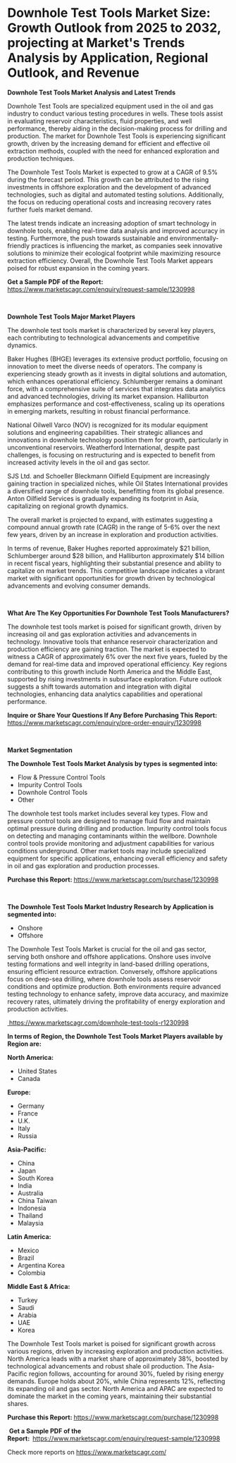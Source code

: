 <p><h1>Downhole Test Tools Market Size: Growth Outlook from 2025 to 2032, projecting at Market's Trends Analysis by Application, Regional Outlook, and Revenue</h1></p><p><strong>Downhole Test Tools Market Analysis and Latest Trends</strong></p>
<p><p>Downhole Test Tools are specialized equipment used in the oil and gas industry to conduct various testing procedures in wells. These tools assist in evaluating reservoir characteristics, fluid properties, and well performance, thereby aiding in the decision-making process for drilling and production. The market for Downhole Test Tools is experiencing significant growth, driven by the increasing demand for efficient and effective oil extraction methods, coupled with the need for enhanced exploration and production techniques.</p><p>The Downhole Test Tools Market is expected to grow at a CAGR of 9.5% during the forecast period. This growth can be attributed to the rising investments in offshore exploration and the development of advanced technologies, such as digital and automated testing solutions. Additionally, the focus on reducing operational costs and increasing recovery rates further fuels market demand.</p><p>The latest trends indicate an increasing adoption of smart technology in downhole tools, enabling real-time data analysis and improved accuracy in testing. Furthermore, the push towards sustainable and environmentally-friendly practices is influencing the market, as companies seek innovative solutions to minimize their ecological footprint while maximizing resource extraction efficiency. Overall, the Downhole Test Tools Market appears poised for robust expansion in the coming years.</p></p>
<p><strong>Get a Sample PDF of the Report:&nbsp;</strong> <a href="https://www.marketscagr.com/enquiry/request-sample/1230998?utm_campaign=2235&utm_medium=2&utm_source=Github&utm_content=ia&utm_term=18022025&utm_id=downhole-test-tools">https://www.marketscagr.com/enquiry/request-sample/1230998</a></p>
<p>&nbsp;</p>
<p><strong>Downhole Test Tools Major Market Players</strong></p>
<p><p>The downhole test tools market is characterized by several key players, each contributing to technological advancements and competitive dynamics. </p><p>Baker Hughes (BHGE) leverages its extensive product portfolio, focusing on innovation to meet the diverse needs of operators. The company is experiencing steady growth as it invests in digital solutions and automation, which enhances operational efficiency. Schlumberger remains a dominant force, with a comprehensive suite of services that integrates data analytics and advanced technologies, driving its market expansion. Halliburton emphasizes performance and cost-effectiveness, scaling up its operations in emerging markets, resulting in robust financial performance.</p><p>National Oilwell Varco (NOV) is recognized for its modular equipment solutions and engineering capabilities. Their strategic alliances and innovations in downhole technology position them for growth, particularly in unconventional reservoirs. Weatherford International, despite past challenges, is focusing on restructuring and is expected to benefit from increased activity levels in the oil and gas sector. </p><p>SJS Ltd. and Schoeller Bleckmann Oilfield Equipment are increasingly gaining traction in specialized niches, while Oil States International provides a diversified range of downhole tools, benefitting from its global presence. Anton Oilfield Services is gradually expanding its footprint in Asia, capitalizing on regional growth dynamics.</p><p>The overall market is projected to expand, with estimates suggesting a compound annual growth rate (CAGR) in the range of 5-6% over the next few years, driven by an increase in exploration and production activities.</p><p>In terms of revenue, Baker Hughes reported approximately $21 billion, Schlumberger around $28 billion, and Halliburton approximately $14 billion in recent fiscal years, highlighting their substantial presence and ability to capitalize on market trends. This competitive landscape indicates a vibrant market with significant opportunities for growth driven by technological advancements and evolving consumer demands.</p></p>
<p>&nbsp;</p>
<p><strong>What Are The Key Opportunities For Downhole Test Tools Manufacturers?</strong></p>
<p><p>The downhole test tools market is poised for significant growth, driven by increasing oil and gas exploration activities and advancements in technology. Innovative tools that enhance reservoir characterization and production efficiency are gaining traction. The market is expected to witness a CAGR of approximately 6% over the next five years, fueled by the demand for real-time data and improved operational efficiency. Key regions contributing to this growth include North America and the Middle East, supported by rising investments in subsurface exploration. Future outlook suggests a shift towards automation and integration with digital technologies, enhancing data analytics capabilities and operational performance.</p></p>
<p><strong>Inquire or Share Your Questions If Any Before Purchasing This Report:</strong> <a href="https://www.marketscagr.com/enquiry/pre-order-enquiry/1230998?utm_campaign=2235&utm_medium=2&utm_source=Github&utm_content=ia&utm_term=18022025&utm_id=downhole-test-tools">https://www.marketscagr.com/enquiry/pre-order-enquiry/1230998</a></p>
<p>&nbsp;</p>
<p><strong>Market Segmentation</strong></p>
<p><strong>The Downhole Test Tools Market Analysis by types is segmented into:</strong></p>
<p><ul><li>Flow & Pressure Control Tools</li><li>Impurity Control Tools</li><li>Downhole Control Tools</li><li>Other</li></ul></p>
<p><p>The downhole test tools market includes several key types. Flow and pressure control tools are designed to manage fluid flow and maintain optimal pressure during drilling and production. Impurity control tools focus on detecting and managing contaminants within the wellbore. Downhole control tools provide monitoring and adjustment capabilities for various conditions underground. Other market tools may include specialized equipment for specific applications, enhancing overall efficiency and safety in oil and gas exploration and production processes.</p></p>
<p><strong>Purchase this Report:&nbsp;</strong><a href="https://www.marketscagr.com/purchase/1230998?utm_campaign=2235&utm_medium=2&utm_source=Github&utm_content=ia&utm_term=18022025&utm_id=downhole-test-tools">https://www.marketscagr.com/purchase/1230998</a></p>
<p>&nbsp;</p>
<p><strong>The Downhole Test Tools Market Industry Research by Application is segmented into:</strong></p>
<p><ul><li>Onshore</li><li>Offshore</li></ul></p>
<p><p>The Downhole Test Tools Market is crucial for the oil and gas sector, serving both onshore and offshore applications. Onshore uses involve testing formations and well integrity in land-based drilling operations, ensuring efficient resource extraction. Conversely, offshore applications focus on deep-sea drilling, where downhole tools assess reservoir conditions and optimize production. Both environments require advanced testing technology to enhance safety, improve data accuracy, and maximize recovery rates, ultimately driving the profitability of energy exploration and production activities.</p></p>
<p><a href="https://www.marketscagr.com/downhole-test-tools-r1230998?utm_campaign=2235&utm_medium=2&utm_source=Github&utm_content=ia&utm_term=18022025&utm_id=downhole-test-tools">&nbsp;https://www.marketscagr.com/downhole-test-tools-r1230998</a></p>
<p><strong>In terms of Region, the Downhole Test Tools Market Players available by Region are:</strong></p>
<p>
    <p> <strong> North America: </strong>
        <ul>
            <li>United States</li>
            <li>Canada</li>
        </ul>
        </p> 
    <p> <strong> Europe: </strong>
        <ul>
            <li>Germany</li>
            <li>France</li>
            <li>U.K.</li>
            <li>Italy</li>
            <li>Russia</li>
        </ul>
        </p> 
    <p> <strong> Asia-Pacific: </strong>
        <ul>
            <li>China</li>
            <li>Japan</li>
            <li>South Korea</li>
            <li>India</li>
            <li>Australia</li>
            <li>China Taiwan</li>
            <li>Indonesia</li>
            <li>Thailand</li>
            <li>Malaysia</li>
        </ul>
        </p> 
    <p> <strong> Latin America: </strong>
        <ul>
            <li>Mexico</li>
            <li>Brazil</li>
            <li>Argentina Korea</li>
            <li>Colombia</li>
        </ul>
        </p> 
    <p> <strong> Middle East & Africa: </strong>
        <ul>
            <li>Turkey</li>
            <li>Saudi</li>
            <li>Arabia</li>
            <li>UAE</li>
            <li>Korea</li>
        </ul>
    </p>
    </p>
<p><p>The Downhole Test Tools market is poised for significant growth across various regions, driven by increasing exploration and production activities. North America leads with a market share of approximately 38%, boosted by technological advancements and robust shale oil production. The Asia-Pacific region follows, accounting for around 30%, fueled by rising energy demands. Europe holds about 20%, while China represents 12%, reflecting its expanding oil and gas sector. North America and APAC are expected to dominate the market in the coming years, maintaining their substantial shares.</p></p>
<p><strong>Purchase this Report: </strong><a href="https://www.marketscagr.com/purchase/1230998?utm_campaign=2235&utm_medium=2&utm_source=Github&utm_content=ia&utm_term=18022025&utm_id=downhole-test-tools">https://www.marketscagr.com/purchase/1230998</a></p>
<p>&nbsp;<strong>Get a Sample PDF of the Report:&nbsp;&nbsp;</strong><a href="https://www.marketscagr.com/enquiry/request-sample/1230998?utm_campaign=2235&utm_medium=2&utm_source=Github&utm_content=ia&utm_term=18022025&utm_id=downhole-test-tools">https://www.marketscagr.com/enquiry/request-sample/1230998</a></p>
<p><strong></strong></p>
<p>Check more reports on <a href="https://www.marketscagr.com/?utm_campaign=2235&utm_medium=2&utm_source=Github&utm_content=ia&utm_term=18022025&utm_id=downhole-test-tools">https://www.marketscagr.com/</a></p>